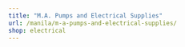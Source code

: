 ```yaml
---
title: "M.A. Pumps and Electrical Supplies"
url: /manila/m-a-pumps-and-electrical-supplies/
shop: electrical
---
```

